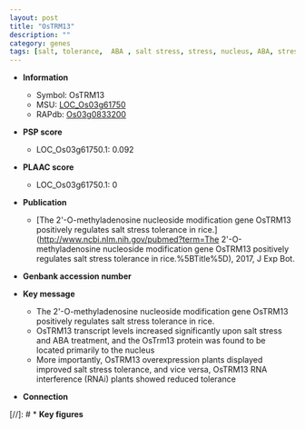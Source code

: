 ```yaml
---
layout: post
title: "OsTRM13"
description: ""
category: genes
tags: [salt, tolerance,  ABA , salt stress, stress, nucleus, ABA, stress tolerance]
---
```


* **Information**  
    + Symbol: OsTRM13  
    + MSU: [LOC_Os03g61750](http://rice.plantbiology.msu.edu/cgi-bin/ORF_infopage.cgi?orf=LOC_Os03g61750)  
    + RAPdb: [Os03g0833200](http://rapdb.dna.affrc.go.jp/viewer/gbrowse_details/irgsp1?name=Os03g0833200)  

* **PSP score**  
    + LOC_Os03g61750.1: 0.092 

* **PLAAC score**  
    + LOC_Os03g61750.1: 0 

* **Publication**  
    + [The 2'-O-methyladenosine nucleoside modification gene OsTRM13 positively regulates salt stress tolerance in rice.](http://www.ncbi.nlm.nih.gov/pubmed?term=The 2'-O-methyladenosine nucleoside modification gene OsTRM13 positively regulates salt stress tolerance in rice.%5BTitle%5D), 2017, J Exp Bot.

* **Genbank accession number**  

* **Key message**  
    + The 2'-O-methyladenosine nucleoside modification gene OsTRM13 positively regulates salt stress tolerance in rice.
    + OsTRM13 transcript levels increased significantly upon salt stress and ABA treatment, and the OsTrm13 protein was found to be located primarily to the nucleus
    + More importantly, OsTRM13 overexpression plants displayed improved salt stress tolerance, and vice versa, OsTRM13 RNA interference (RNAi) plants showed reduced tolerance

* **Connection**  

[//]: # * **Key figures**  


